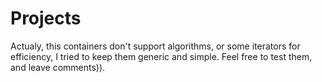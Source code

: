 # Projects
Actualy, this containers don't support algorithms, or some iterators for efficiency, I tried to keep them generic and simple.
Feel free to test them, and leave comments)).
